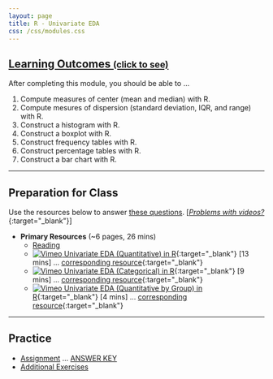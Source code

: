 ```yaml
---
layout: page
title: R - Univariate EDA
css: /css/modules.css
---
```


<div class="panel-group-ILOs">
  <div class="panel panel-default">
    <div class="panel-heading">
      <h2 class="panel-title">
        <a data-toggle="collapse" href="#ILOs">Learning Outcomes <small>(click to see)</small></a>
      </h2>
    </div>
    <div id="ILOs" class="panel-collapse collapse">
      <div class="panel-body">
<p>After completing this module, you should be able to ...</p>

<ol>
  <li>Compute measures of center (mean and median) with R.</li>
  <li>Compute mesures of dispersion (standard deviation, IQR, and range) with R.</li>
  <li>Construct a histogram with R.</li>
  <li>Construct a boxplot with R.</li>
  <li>Construct frequency tables with R.</li>
  <li>Construct percentage tables with R.</li>
  <li>Construct a bar chart with R.</li>
</ol>
      </div>
    </div>
  </div>
</div>

----

## Preparation for Class

Use the resources below to answer [these questions](Prep/RUnivEDA). [[*Problems with videos?*](../resources/FAQ/FAQs/videos){:target="_blank"}]

* **Primary Resources** (~6 pages, 26 mins)
  * [Reading](bookR/RUnivEDA.html)
  * [![Vimeo](../img/dhovid.png) Univariate EDA (Quantitative) in R](https://vimeo.com/439763033){:target="_blank"} [13 mins] ... [corresponding resource](HO/Penguins.html#RUnivEDAQ){:target="_blank"}
  * [![Vimeo](../img/dhovid.png) Univariate EDA (Categorical) in R](https://vimeo.com/439831864){:target="_blank"} [9 mins] ... [corresponding resource](HO/Penguins.html#RUnivEDAC){:target="_blank"}
  * [![Vimeo](../img/dhovid.png) Univariate EDA (Quantitative by Group) in R](){:target="_blank"} [4 mins] ... [corresponding resource](HO/Penguins.html#RUnivEDAQC){:target="_blank"}

----

## Practice

* [Assignment](CE/RUnivEDA_CE1) ... [ANSWER KEY](CE/KEY_RUnivEDA_CE)
* [Additional Exercises](CE/RUnivEDA_CE2)

<!---
&nbsp;

----

## Archived Materials

* [![Vimeo](../img/dhovid.png) Univariate EDA (Quantitative) in R](https://vimeo.com/user45324800/ncstats-uedaq){:target="_blank"} [4 mins]
* [![Vimeo](../img/dhovid.png) Univariate EDA (Categorical) in R](https://vimeo.com/user45324800/ncstats-uedac){:target="_blank"} [4 mins]

--->

